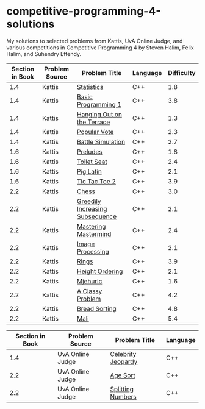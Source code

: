 # competitive-programming-4-solutions
My solutions to selected problems from Kattis, UvA Online Judge, and various competitions in Competitive Programming 4 by Steven Halim, Felix Halim, and Suhendry Effendy.

| Section in Book | Problem Source | Problem Title | Language | Difficulty |
| ------------- | ------------- | ------------- | ------------- | ------------- |
| 1.4 | Kattis | [Statistics](./Chapter%201/Kattis/statistics.cpp)  | C++ | 1.8 |
| 1.4 | Kattis | [Basic Programming 1](./Chapter%201/Kattis/basicprogramming1.cpp) | C++  | 3.8 |
| 1.4 | Kattis | [Hanging Out on the Terrace](./Chapter%201/Kattis/hangingout.cpp) | C++ | 1.3 |
| 1.4 | Kattis | [Popular Vote](./Chapter%201/Kattis/vote.cpp) | C++ | 2.3 |
| 1.4 | Kattis | [Battle Simulation](./Chapter%201/Kattis/battlesimulation.cpp) | C++ | 2.7 |
| 1.6 | Kattis | [Preludes](./Chapter%201/Kattis/chopin.cpp) | C++ | 1.8 |
| 1.6 | Kattis | [Toilet Seat](./Chapter%201/Kattis/toilet.cpp) | C++ | 2.4 |
| 1.6 | Kattis | [Pig Latin](./Chapter%201/Kattis/chopin.cpp) | C++ | 2.1 |
| 1.6 | Kattis | [Tic Tac Toe 2](./Chapter%201/Kattis/tictactoe2.cpp) | C++ | 3.9 |
| 2.2 | Kattis | [Chess](./Chapter%201/Kattis/chess.cpp) | C++ | 3.0 |
| 2.2 | Kattis | [Greedily Increasing Subsequence](./Chapter%202/Kattis/greedilyincreasing.cpp) | C++ | 2.1 |
| 2.2 | Kattis | [Mastering Mastermind](./Chapter%202/Kattis/mastermind.cpp) | C++ | 2.4 |
| 2.2 | Kattis | [Image Processing](./Chapter%202/Kattis/imageprocessing.cpp) | C++ | 2.1 |
| 2.2 | Kattis | [Rings](./Chapter%202/Kattis/rings2.cpp) | C++ | 3.9 |
| 2.2 | Kattis | [Height Ordering](./Chapter%202/Kattis/height.cpp) | C++ | 2.1 |
| 2.2 | Kattis | [Mjehuric](./Chapter%202/Kattis/mjehuric.cpp) | C++ | 1.6 |
| 2.2 | Kattis | [A Classy Problem](./Chapter%202/Kattis/classy.cpp) | C++ | 4.2 |
| 2.2 | Kattis | [Bread Sorting](./Chapter%202/Kattis/bread.cpp) | C++ | 4.8 |
| 2.2 | Kattis | [Mali](./Chapter%202/Kattis/mali.cpp) | C++ | 5.4 |


| Section in Book | Problem Source | Problem Title | Language |
| ------------- | ------------- | ------------- | ------------- |
| 1.4 | UvA Online Judge | [Celebrity Jeopardy](./Chapter%201/UvA/jeopardy.cpp) | C++ |
| 2.2 | UvA Online Judge | [Age Sort](./Chapter%202/UvA/agesort.cpp) | C++ |
| 2.2 | UvA Online Judge | [Splitting Numbers](./Chapter%202/UvA/split.cpp) | C++ |











